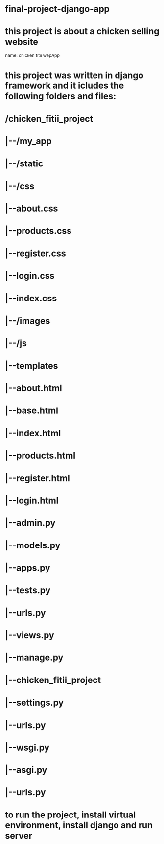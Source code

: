 # final-project-django-app

# this project is about a chicken selling website
name: chicken fitii wepApp

# this project was written in django framework and it icludes the following folders and files:

#    /chicken_fitii_project
#        |--/my_app
#            |--/static
#                |--/css
#                    |--about.css
#                    |--products.css
#                    |--register.css
#                    |--login.css
#                    |--index.css
#                |--/images
#                |--/js
#            |--templates
#                |--about.html
#                |--base.html
#                |--index.html
#                |--products.html
#                |--register.html
#                |--login.html
#            |--admin.py
#            |--models.py
#            |--apps.py
#            |--tests.py
#            |--urls.py
#            |--views.py
#        |--manage.py
#        |--chicken_fitii_project
#            |--settings.py
#            |--urls.py
#            |--wsgi.py
#            |--asgi.py
#            |--urls.py

# to run the project, install virtual environment, install django and run server